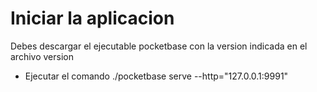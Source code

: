 # Iniciar la aplicacion
Debes descargar el ejecutable pocketbase con la version indicada en el archivo version
* Ejecutar el comando
./pocketbase serve --http="127.0.0.1:9991"